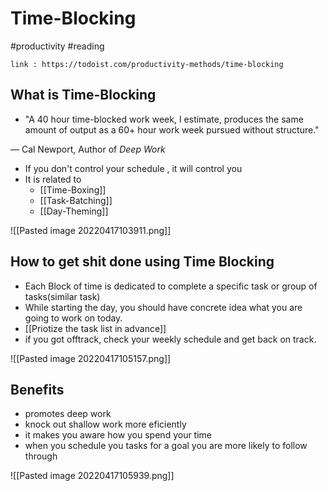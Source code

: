 # Time-Blocking
#productivity
#reading
```
link : https://todoist.com/productivity-methods/time-blocking
```

## What is Time-Blocking

- "A 40 hour time-blocked work week, I estimate, produces the same amount of output as a 60+ hour work week pursued without structure."

— Cal Newport, Author of _Deep Work_

- If you don't control your schedule , it will control you
- It is related to 
	- [[Time-Boxing]]
	- [[Task-Batching]]
	- [[Day-Theming]]

![[Pasted image 20220417103911.png]]





## How to get shit done using Time Blocking
- Each Block of time is dedicated to complete a specific task or group of tasks(similar task)
- While starting the day, you should have concrete idea what you are going to work on today.
- [[Priotize the task list in advance]]
- if you got offtrack, check your weekly schedule and get back on track.

![[Pasted image 20220417105157.png]]

## Benefits
- promotes deep work
- knock out shallow work more eficiently
- it makes you aware how you spend your time
- when you schedule you tasks for a goal you are more likely to follow through

![[Pasted image 20220417105939.png]]


